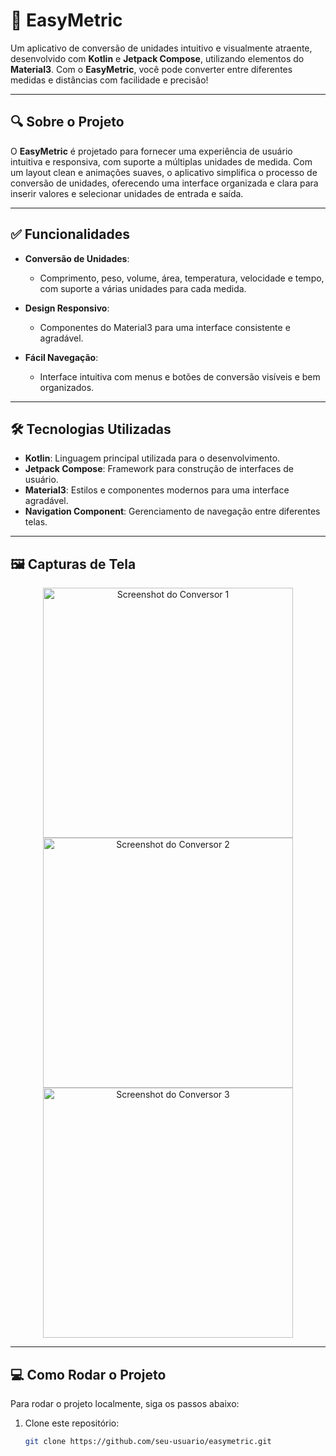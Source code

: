 # 📏 EasyMetric

Um aplicativo de conversão de unidades intuitivo e visualmente atraente, desenvolvido com **Kotlin** e **Jetpack Compose**, utilizando elementos do **Material3**. Com o **EasyMetric**, você pode converter entre diferentes medidas e distâncias com facilidade e precisão!

---

## 🔍 Sobre o Projeto

O **EasyMetric** é projetado para fornecer uma experiência de usuário intuitiva e responsiva, com suporte a múltiplas unidades de medida. Com um layout clean e animações suaves, o aplicativo simplifica o processo de conversão de unidades, oferecendo uma interface organizada e clara para inserir valores e selecionar unidades de entrada e saída.

---

## ✅ Funcionalidades

- **Conversão de Unidades**:
  - Comprimento, peso, volume, área, temperatura, velocidade e tempo, com suporte a várias unidades para cada medida.

- **Design Responsivo**:
  - Componentes do Material3 para uma interface consistente e agradável.

- **Fácil Navegação**:
  - Interface intuitiva com menus e botões de conversão visíveis e bem organizados.

---

## 🛠️ Tecnologias Utilizadas

- **Kotlin**: Linguagem principal utilizada para o desenvolvimento.
- **Jetpack Compose**: Framework para construção de interfaces de usuário.
- **Material3**: Estilos e componentes modernos para uma interface agradável.
- **Navigation Component**: Gerenciamento de navegação entre diferentes telas.

---

## 🖼️ Capturas de Tela

<p align="center">
  <img src="https://github.com/user-attachments/assets/9d8ccb8f-d387-49dd-b6c7-2a15bb487fca" alt="Screenshot do Conversor 1" width="400"/>
  <img src="https://github.com/user-attachments/assets/0ed4a81a-5da2-4680-9972-0c92042fde08" alt="Screenshot do Conversor 2" width="400"/>
  <img src="https://github.com/user-attachments/assets/4aebf89d-3711-4a68-ba73-38f98c82d7ca" alt="Screenshot do Conversor 3" width="400"/>
</p>




---

## 💻 Como Rodar o Projeto

Para rodar o projeto localmente, siga os passos abaixo:

1. Clone este repositório:
   ```bash
   git clone https://github.com/seu-usuario/easymetric.git
